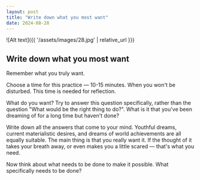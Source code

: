 ```yaml
---
layout: post
title: "Write down what you most want"
date: 2024-08-28
---
```


![Alt text]({{ '/assets/images/28.jpg' | relative_url }})

## Write down what you most want

Remember what you truly want.

Choose a time for this practice — 10-15 minutes. When you won't be disturbed. This time is needed for reflection.

What do you want? Try to answer this question specifically, rather than the question "What would be the right thing to do?". What is it that you've been dreaming of for a long time but haven't done?

Write down all the answers that come to your mind. Youthful dreams, current materialistic desires, and dreams of world achievements are all equally suitable. The main thing is that you really want it. If the thought of it takes your breath away, or even makes you a little scared — that's what you need.

Now think about what needs to be done to make it possible. What specifically needs to be done?
